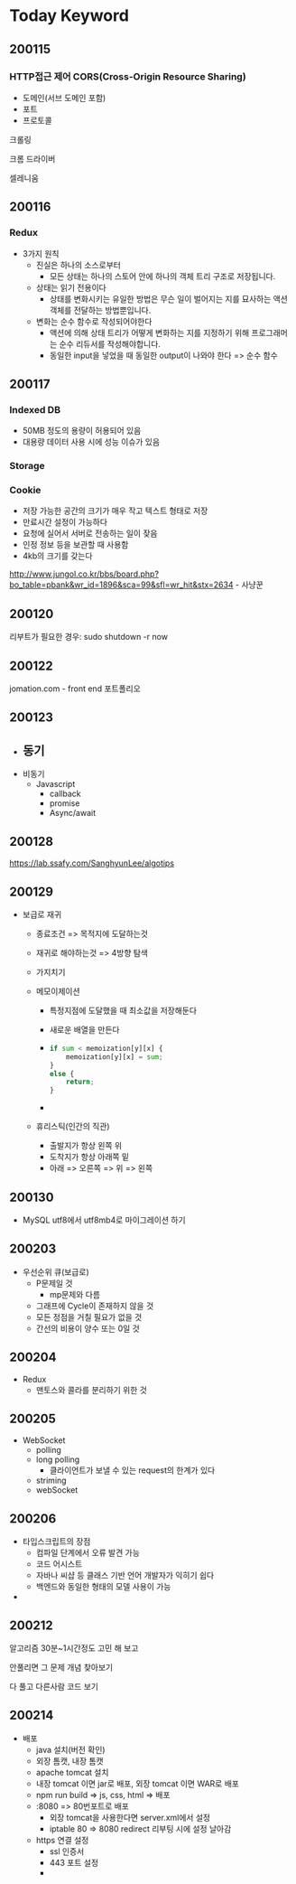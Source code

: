 # Today Keyword

## 200115

### HTTP접근 제어 CORS(Cross-Origin Resource Sharing)

- 도메인(서브 도메인 포함)
- 포트
- 프로토콜



크롤링

크롬 드라이버

셀레니움



## 200116

### Redux

- 3가지 원칙
  - 진실은 하나의 소스로부터
    - 모든 상태는 하나의 스토어 안에 하나의 객체 트리 구조로 저장됩니다.
  - 상태는 읽기 전용이다
    - 상태를 변화시키는 유일한 방법은 무슨 일이 벌어지는 지를 묘사하는 액션 객체를 전달하는 방법뿐입니다.
  - 변화는 순수 함수로 작성되어야한다
    - 액션에 의해 상태 트리가 어떻게 변화하는 지를 지정하기 위해 프로그래머는 순수 리듀서를 작성해야합니다.
    - 동일한 input을 넣었을 때 동일한 output이 나와야 한다 => 순수 함수





## 200117

### Indexed DB

- 50MB 정도의 용량이 허용되어 있음
- 대용량 데이터 사용 시에 성능 이슈가 있음



### Storage



### Cookie

- 저장 가능한 공간의 크기가 매우 작고 텍스트 형태로 저장
- 만료시간 설정이 가능하다
- 요청에 실어서 서버로 전송하는 일이 잦음
- 인정 정보 등을 보관할 때 사용함
- 4kb의 크기를 갖는다



http://www.jungol.co.kr/bbs/board.php?bo_table=pbank&wr_id=1896&sca=99&sfl=wr_hit&stx=2634 - 사냥꾼





## 200120

리부트가 필요한 경우: sudo shutdown  -r now



## 200122

jomation.com - front end 포트폴리오



## 200123

- 동기
  - 
- 비동기
  - Javascript
    - callback
    - promise
    - Async/await



## 200128

https://lab.ssafy.com/SanghyunLee/algotips



## 200129

- 보급로 재귀

  - 종료조건 => 목적지에 도달하는것

  - 재귀로 해야하는것 => 4방향 탐색

  - 가지치기

  - 메모이제이션

    - 특정지점에 도달했을 때 최소값을 저장해둔다

    - 새로운 배열을 만든다

    - ```python
      if sum < memoization[y][x] {
          memoization[y][x] = sum;
      }
      else {
          return;
      }
      ```

    - 

  - 휴리스틱(인간의 직관)

    - 출발지가 항상 왼쪽 위
    - 도착지가 항상 아래쪽 밑
    - 아래 => 오른쪽 => 위 => 왼쪽



## 200130

- MySQL utf8에서 utf8mb4로 마이그레이션 하기





## 200203

- 우선순위 큐(보급로)
  - P문제일 것
    - mp문제와 다름
  - 그래프에 Cycle이 존재하지 않을 것
  - 모든 정점을 거칠 필요가 없을 것
  - 간선의 비용이 양수 또는 0일 것



## 200204

- Redux
  - 맨토스와 콜라를 분리하기 위한 것



## 200205

- WebSocket 
  - polling
  - long polling
    - 클라이언트가 보낼 수 있는 request의 한계가 있다
  - striming
  - webSocket





## 200206

- 타입스크립트의 장점
  - 컴파일 단계에서 오류 발견 가능
  - 코드 어시스트
  - 자바나 씨샵 등 클래스 기반 언어 개발자가 익히기 쉽다
  - 백엔드와 동일한 형태의 모델 사용이 가능
- 





## 200212

알고리즘 30분~1시간정도 고민 해 보고

안풀리면 그 문제 개념 찾아보기

다 풀고 다른사람 코드 보기





## 200214

- 배포
  - java 설치(버전 확인)
  - 외장 톰캣, 내장 톰캣
  - apache tomcat 설치
  - 내장 tomcat 이면 jar로 배포, 외장 tomcat 이면 WAR로 배포
  - npm run build => js, css, html => 배포
  - :8080 => 80번포트로 배포
    - 외장 tomcat을 사용한다면 server.xml에서 설정
    - iptable 80 => 8080 redirect 리부팅 시에 설정 날아감
  - https 연결 설정
    - ssl 인증서
    - 443 포트 설정
    - 